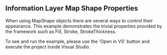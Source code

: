 ## Information Layer Map Shape Properties
When using MapShape objects there are several ways to control their appearance. This example demonstrates the trivial properties provided by the framework such as Fill, Stroke, StrokeThickness.

To see and run the example, please use the 'Open in VS' button and execute the project inside Visual Studio.

[//]: <keywords:MapEllipse, MapLayer, Location>
